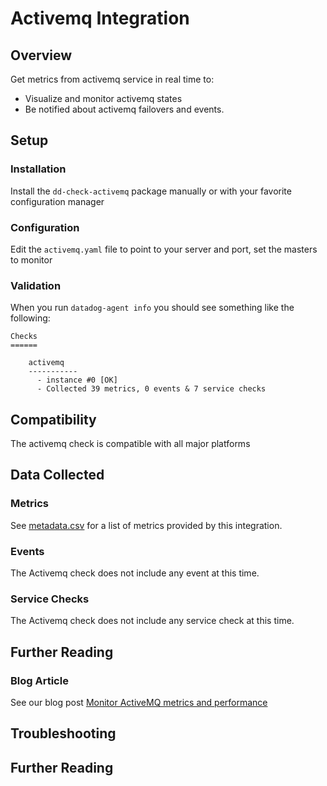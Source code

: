 # Activemq Integration

## Overview

Get metrics from activemq service in real time to:

* Visualize and monitor activemq states
* Be notified about activemq failovers and events.

## Setup
### Installation

Install the `dd-check-activemq` package manually or with your favorite configuration manager

### Configuration

Edit the `activemq.yaml` file to point to your server and port, set the masters to monitor

### Validation

When you run `datadog-agent info` you should see something like the following:

    Checks
    ======

        activemq
        -----------
          - instance #0 [OK]
          - Collected 39 metrics, 0 events & 7 service checks

## Compatibility

The activemq check is compatible with all major platforms

## Data Collected
### Metrics
See [metadata.csv](https://github.com/DataDog/integrations-core/blob/master/activemq/metadata.csv) for a list of metrics provided by this integration.

### Events
The Activemq check does not include any event at this time.

### Service Checks
The Activemq check does not include any service check at this time.

## Further Reading
### Blog Article
See our blog post [Monitor ActiveMQ metrics and performance](https://www.datadoghq.com/blog/monitor-activemq-metrics-performance/)

## Troubleshooting

## Further Reading